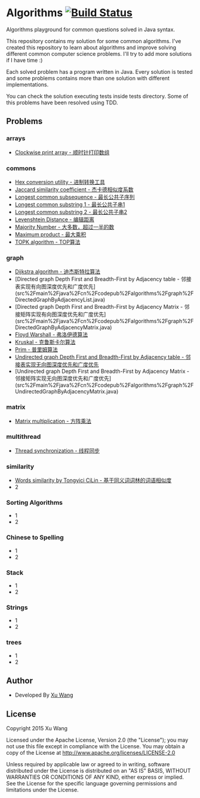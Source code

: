 Algorithms [![Build Status](https://api.travis-ci.org/shijiebei2009/Algorithms.svg?branch=master)](https://travis-ci.org/shijiebei2009/Algorithms)
==========
Algorithms playground for common questions solved in Java syntax.

This repository contains my solution for some common algorithms. I've created this repository to learn about algorithms and improve solving different common computer science problems. I'll try to add more solutions if I have time :)

Each solved problem has a program written in Java. Every solution is tested and some problems contains more than one solution with different implementations.

You can check the solution executing tests inside tests directory. Some of this problems have been resolved using TDD.

Problems
--------

### arrays

* [Clockwise print array - 顺时针打印数组](src%2Fmain%2Fjava%2Fcn%2Fcodepub%2Falgorithms%2Farrays%2FPrintArray.java)

### commons

* [Hex conversion utility - 进制转换工具](src%2Fmain%2Fjava%2Fcn%2Fcodepub%2Falgorithms%2Fcommons%2FConversionOfNumberSystems.java)
* [Jaccard similarity coefficient - 杰卡德相似度系数](src%2Fmain%2Fjava%2Fcn%2Fcodepub%2Falgorithms%2Fcommons%2FJaccardSimilarityCoefficient.java)
* [Longest common subsequence - 最长公共子序列](src%2Fmain%2Fjava%2Fcn%2Fcodepub%2Falgorithms%2Fcommons%2FLCS.java)
* [Longest common substring 1 - 最长公共子串1](src%2Fmain%2Fjava%2Fcn%2Fcodepub%2Falgorithms%2Fcommons%2FLCS2.java)
* [Longest common substring 2 - 最长公共子串2](src%2Fmain%2Fjava%2Fcn%2Fcodepub%2Falgorithms%2Fcommons%2FLCS3.java)
* [Levenshtein Distance - 编辑距离](src%2Fmain%2Fjava%2Fcn%2Fcodepub%2Falgorithms%2Fcommons%2FLevenshteinDistance.java)
* [Majority Number - 大多数，超过一半的数](src%2Fmain%2Fjava%2Fcn%2Fcodepub%2Falgorithms%2Fcommons%2FMajorityNumber.java)
* [Maximum product - 最大乘积](src%2Fmain%2Fjava%2Fcn%2Fcodepub%2Falgorithms%2Fcommons%2FMaximumProduct.java)
* [TOPK algorithm - TOP算法](src%2Fmain%2Fjava%2Fcn%2Fcodepub%2Falgorithms%2Fcommons%2FTopK.java)

### graph

* [Dijkstra algorithm - 迪杰斯特拉算法](src%2Fmain%2Fjava%2Fcn%2Fcodepub%2Falgorithms%2Fgraph%2FDijkstra.java)
* [Directed graph Depth First and Breadth-First by Adjacency table - 邻接表实现有向图深度优先和广度优先]
(src%2Fmain%2Fjava%2Fcn%2Fcodepub%2Falgorithms%2Fgraph%2FDirectedGraphByAdjacencyList.java)
* [Directed graph Depth First and Breadth-First by Adjacency Matrix - 邻接矩阵实现有向图深度优先和广度优先]
(src%2Fmain%2Fjava%2Fcn%2Fcodepub%2Falgorithms%2Fgraph%2FDirectedGraphByAdjacencyMatrix.java)
* [Floyd Warshall - 弗洛伊德算法](src%2Fmain%2Fjava%2Fcn%2Fcodepub%2Falgorithms%2Fgraph%2FFloydWarshall.java)
* [Kruskal - 克鲁斯卡尔算法](src%2Fmain%2Fjava%2Fcn%2Fcodepub%2Falgorithms%2Fgraph%2FKruskal.java)
* [Prim - 普里姆算法](src%2Fmain%2Fjava%2Fcn%2Fcodepub%2Falgorithms%2Fgraph%2FPrim.java)
* [Undirected graph Depth First and Breadth-First by Adjacency table - 邻接表实现无向图深度优先和广度优先](src%2Fmain%2Fjava%2Fcn%2Fcodepub%2Falgorithms%2Fgraph%2FUndirectedGraphByAdjacencyList.java)
* [Undirected graph Depth First and Breadth-First by Adjacency Matrix - 邻接矩阵实现无向图深度优先和广度优先]
(src%2Fmain%2Fjava%2Fcn%2Fcodepub%2Falgorithms%2Fgraph%2FUndirectedGraphByAdjacencyMatrix.java)

### matrix

* [Matrix multiplication - 方阵乘法](src%2Fmain%2Fjava%2Fcn%2Fcodepub%2Falgorithms%2Fmatrix%2FMatrix.java)

### multithread

* [Thread synchronization - 线程同步](src%2Fmain%2Fjava%2Fcn%2Fcodepub%2Falgorithms%2Fmultithread%2FThreadSynchronization.java)

### similarity

* [Words similarity by Tongyici CiLin - 基于同义词词林的词语相似度](src%2Fmain%2Fjava%2Fcn%2Fcodepub%2Falgorithms%2Fsimilarity%2Fcilin%2FWordSimilarity.java)
* 2

### Sorting Algorithms

* 1
* 2

### Chinese to Spelling

* 1
* 2

### Stack

* 1
* 2

### Strings

* 1
* 2

### trees

* 1
* 2


Author
------------

* Developed By [Xu Wang](http://codepub.cn)

License
-------

Copyright 2015 Xu Wang

Licensed under the Apache License, Version 2.0 (the "License");
you may not use this file except in compliance with the License.
You may obtain a copy of the License at http://www.apache.org/licenses/LICENSE-2.0

Unless required by applicable law or agreed to in writing, software
distributed under the License is distributed on an "AS IS" BASIS,
WITHOUT WARRANTIES OR CONDITIONS OF ANY KIND, either express or implied.
See the License for the specific language governing permissions and
limitations under the License.